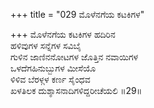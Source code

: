 +++
title = "029 ಮೊಳೆನಗೆಯ ಕಟಕಿಗಳ"

+++
ಮೊಳೆನಗೆಯ ಕಟಕಿಗಳ ಹದಿರಿನ  
ಹಳಿವುಗಳ ಸನ್ನೆಗಳ ಸವಿಬೈ  
ಗುಳಿನ ಜಾಣಿನನೋಟಗಳ ಜೊತ್ತಿನ ನವಾಯಿಗಳ  
ಒಳದೆಗಹಿನುಬ್ಬುಗಳ ಮೀಸೆಯೊ  
ಳಿಳಿವ ಬೆರಳ್ಗಳ ಕರ್ಣ ಸೈಂಧವ  
ಖಳತಿಲಕ ದುಶ್ಶಾಸನಾದಿಗಳಿದ್ದರೀಚೆಯಲಿ    ॥29॥